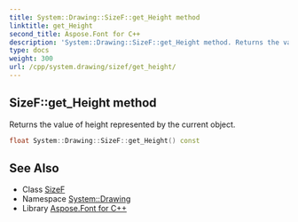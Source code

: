 ```yaml
---
title: System::Drawing::SizeF::get_Height method
linktitle: get_Height
second_title: Aspose.Font for C++
description: 'System::Drawing::SizeF::get_Height method. Returns the value of height represented by the current object in C++.'
type: docs
weight: 300
url: /cpp/system.drawing/sizef/get_height/
---
```

## SizeF::get_Height method


Returns the value of height represented by the current object.

```cpp
float System::Drawing::SizeF::get_Height() const
```

## See Also

* Class [SizeF](../)
* Namespace [System::Drawing](../../)
* Library [Aspose.Font for C++](../../../)
